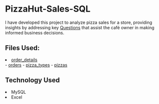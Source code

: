 # PizzaHut-Sales-SQL
I have developed this project to analyze pizza sales for a store, providing insights by addressing key <a href="https://github.com/HemangTaori/PizzaHut-Sales-SQL/blob/main/Questions.txt">Questions</a> that assist the café owner in making informed business decisions.

## Files Used:
<li><a href="https://github.com/HemangTaori/PizzaHut-Sales-SQL/blob/main/order_details.csv">order_details</a></li>
- <a href="https://github.com/HemangTaori/PizzaHut-Sales-SQL/blob/main/orders.csv">orders</a>
- <a href="https://github.com/HemangTaori/PizzaHut-Sales-SQL/blob/main/pizza_types.csv">pizza_types</a>
- <a href="https://github.com/HemangTaori/PizzaHut-Sales-SQL/blob/main/pizzas.csv">pizzas</a>

## Technology Used
<li> MySQL</li>
<li> Excel</li>
